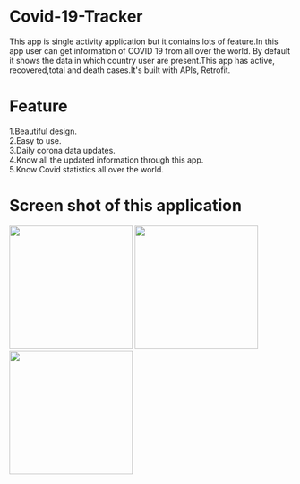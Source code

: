# Covid-19-Tracker
This app is single activity application but it contains lots of feature.In this app user can get information of COVID 19 from all over the world.
By default it shows the data in which country user are present.This app has active, recovered,total and death cases.It's built with APIs, Retrofit.

# Feature
1.Beautiful design.<br/>
2.Easy to use.<br/>
3.Daily corona data updates.<br/>
4.Know all the updated information through this app.<br/>
5.Know Covid statistics all over the world.<br/>

# Screen shot of this application
<p float="left" >
<img src="https://user-images.githubusercontent.com/59121881/149570716-37f57552-730e-4c6c-9773-129de226c232.jpg" width="220"/>
<img src="https://user-images.githubusercontent.com/59121881/149570721-f9c093fc-2513-45fc-8c5b-63e118b5ba0f.jpg" width="220"/>
<img src="https://user-images.githubusercontent.com/59121881/149570723-188653b2-bdcb-41ce-86f4-2b43f7d6be65.jpg" width="220"/>
</p>
